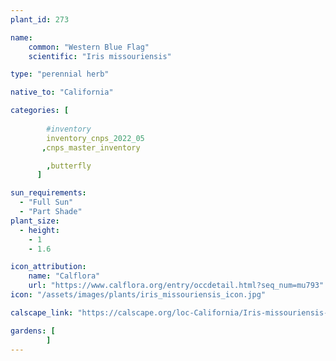 ```yaml
---
plant_id: 273

name: 
    common: "Western Blue Flag" 
    scientific: "Iris missouriensis"  

type: "perennial herb"

native_to: "California"

categories: [
        
        #inventory 
        inventory_cnps_2022_05
       ,cnps_master_inventory

        ,butterfly
      ]

sun_requirements:
  - "Full Sun"
  - "Part Shade"
plant_size:
  - height: 
    - 1
    - 1.6

icon_attribution: 
    name: "Calflora"
    url: "https://www.calflora.org/entry/occdetail.html?seq_num=mu793"
icon: "/assets/images/plants/iris_missouriensis_icon.jpg" 

calscape_link: "https://calscape.org/loc-California/Iris-missouriensis-(Western-Blue-Flag)?srchcr=sc5fc65586d2e3f"

gardens: [ 
        ]
---
```



